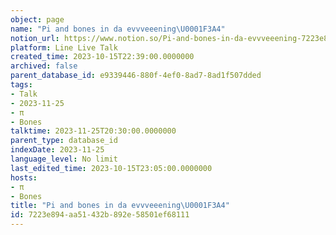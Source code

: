 ```yaml
---
object: page
name: "Pi and bones in da evvveeening\U0001F3A4"
notion_url: https://www.notion.so/Pi-and-bones-in-da-evvveeening-7223e894aa51432b892e58501ef68111
platform: Line Live Talk
created_time: 2023-10-15T22:39:00.0000000
archived: false
parent_database_id: e9339446-880f-4ef0-8ad7-8ad1f507dded
tags:
- Talk
- 2023-11-25
- π
- Bones
talktime: 2023-11-25T20:30:00.0000000
parent_type: database_id
indexDate: 2023-11-25
language_level: No limit
last_edited_time: 2023-10-15T23:05:00.0000000
hosts:
- π
- Bones
title: "Pi and bones in da evvveeening\U0001F3A4"
id: 7223e894-aa51-432b-892e-58501ef68111
---
```



   
   
   
   

   
























